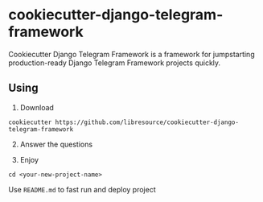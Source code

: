 # cookiecutter-django-telegram-framework
Cookiecutter Django Telegram Framework is a framework for jumpstarting production-ready Django Telegram Framework projects quickly.

## Using

1. Download

```commandline
cookiecutter https://github.com/libresource/cookiecutter-django-telegram-framework
```

2. Answer the questions

3. Enjoy

```commandline
cd <your-new-project-name>
```

Use `README.md` to fast run and deploy project